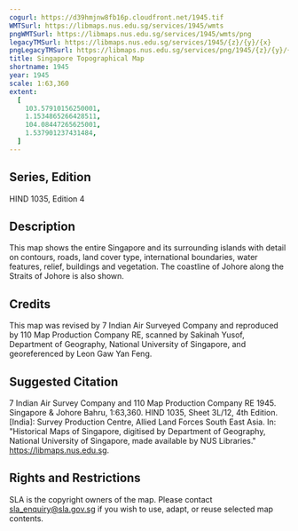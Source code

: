 ```yaml
---
cogurl: https://d39hmjnw8fb16p.cloudfront.net/1945.tif
WMTSurl: https://libmaps.nus.edu.sg/services/1945/wmts
pngWMTSurl: https://libmaps.nus.edu.sg/services/1945/wmts/png
legacyTMSurl: https://libmaps.nus.edu.sg/services/1945/{z}/{y}/{x}
pngLegacyTMSurl: https://libmaps.nus.edu.sg/services/png/1945/{z}/{y}/{x}
title: Singapore Topographical Map
shortname: 1945
year: 1945
scale: 1:63,360
extent:
  [
    103.57910156250001,
    1.1534865266428511,
    104.08447265625001,
    1.537901237431484,
  ]
---
```


## Series, Edition

HIND 1035, Edition 4

## Description

This map shows the entire Singapore and its surrounding islands with detail on contours, roads, land cover type, international boundaries, water features, relief, buildings and vegetation. The coastline of Johore along the Straits of Johore is also shown.

## Credits

This map was revised by 7 Indian Air Surveyed Company and reproduced by 110 Map Production Company RE, scanned by Sakinah Yusof, Department of Geography, National University of Singapore, and georeferenced by Leon Gaw Yan Feng.

## Suggested Citation

7 Indian Air Survey Company and 110 Map Production Company RE 1945. Singapore & Johore Bahru, 1:63,360. HIND 1035, Sheet 3L/12, 4th Edition. [India]: Survey Production Centre, Allied Land Forces South East Asia. In: "Historical Maps of Singapore, digitised by Department of Geography, National University of Singapore, made available by NUS Libraries." https://libmaps.nus.edu.sg.

## Rights and Restrictions

SLA is the copyright owners of the map. Please contact sla_enquiry@sla.gov.sg if you wish to use, adapt, or reuse selected map contents.
